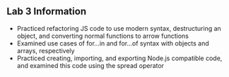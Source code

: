 ## Lab 3 Information
- Practiced refactoring JS code to use modern syntax, destructuring an object, and converting normal functions to arrow functions
- Examined use cases of for...in and for...of syntax with objects and arrays, respectively
- Practiced creating, importing, and exporting Node.js compatible code, and examined this code using the spread operator
